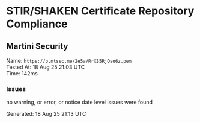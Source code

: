 # STIR/SHAKEN Certificate Repository Compliance

## Martini Security

Name: `https://p.mtsec.me/2e5a/RrXS5RjOso6z.pem`\
Tested At: 18 Aug 25 21:03 UTC\
Time: 142ms

### Issues

no warning, or error, or notice date level issues were found

Generated: 18 Aug 25 21:13 UTC
